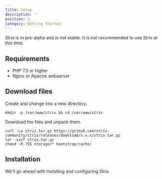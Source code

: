 ```yaml
---
title: Setup
description: ''
position: 2
category: Getting Started
---
```


<alert type="danger">
Strix is in pre-alpha and is not stable. It is not recommended to use Strix at this time.
</alert>

## Requirements

- PHP 7.3 or higher
- Nginx or Apache webserver

## Download files

Create and change into a new directory.

  ```bash[sh]
mkdir -p /var/www/strix && cd /var/www/strix
  ```

Download the files and unpack them.

  ```bash[sh]
curl -Lo strix.tar.gz https://github.com/strix-community/strix/releases/download/x.x.x/strix.tar.gz
tar -xzvf strix.tar.gz
chmod -R 755 storage/* bootstrap/cache/
  ```

## Installation

We'll go ahead with installing and configuring Strix.
